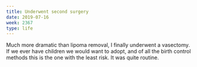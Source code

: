 ```yaml
---
title: Underwent second surgery
date: 2019-07-16
week: 2367
type: life
---
```


Much more dramatic than lipoma removal, I finally underwent a vasectomy. If we ever have children we would want to adopt, and of all the birth control methods this is the one with the least risk. It was quite routine.
